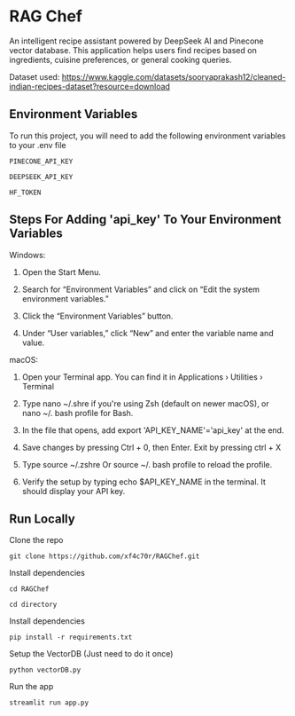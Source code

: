 
# RAG Chef

An intelligent recipe assistant powered by DeepSeek AI and Pinecone vector database. This application helps users find recipes based on ingredients, cuisine preferences, or general cooking queries.

Dataset used: https://www.kaggle.com/datasets/sooryaprakash12/cleaned-indian-recipes-dataset?resource=download

## Environment Variables

To run this project, you will need to add the following environment variables to your .env file

`PINECONE_API_KEY`

`DEEPSEEK_API_KEY`

`HF_TOKEN`

##  Steps For Adding 'api_key' To Your Environment Variables

Windows: 

1. Open the Start Menu.

2. Search for “Environment Variables” and click on “Edit the system environment variables.”

3. Click the “Environment Variables” button.

4. Under “User variables,” click “New” and enter the variable name and value.

macOS:

1. Open your Terminal app. You can find it in Applications › Utilities › Terminal

2. Type nano ~/.shre if you're using Zsh (default on newer macOS), or nano ~/. bash profile for Bash.

3. In the file that opens, add export 'API_KEY_NAME'='api_key' at the end.

4. Save changes by pressing Ctrl + 0, then Enter. Exit by pressing ctrl + X

5. Type source ~/.zshre Or source ~/. bash profile to reload the profile.

6.  Verify the setup by typing echo $API_KEY_NAME in the terminal. It should display your API key.
## Run Locally

Clone the repo

```
git clone https://github.com/xf4c70r/RAGChef.git
```

Install dependencies 
```
cd RAGChef
```
```
cd directory
```

Install dependencies 
```
pip install -r requirements.txt
```

Setup the VectorDB (Just need to do it once)
```
python vectorDB.py
```

Run the app
```
streamlit run app.py
```